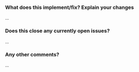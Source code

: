 <!-- Thanks for sending a pull request! Please add matching labels from any issues closed -->

### What does this implement/fix? Explain your changes
...

### Does this close any currently open issues?
...

### Any other comments?
...
